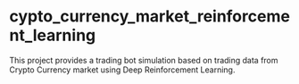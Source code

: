 # cypto_currency_market_reinforcement_learning
This project provides a trading bot simulation based on trading data from Crypto Currency market using Deep Reinforcement Learning.
